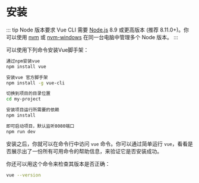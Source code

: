 # 安装

::: tip Node 版本要求
Vue CLI 需要 [Node.js](https://nodejs.org/) 8.9 或更高版本 (推荐 8.11.0+)。你可以使用 [nvm](https://github.com/creationix/nvm) 或 [nvm-windows](https://github.com/coreybutler/nvm-windows) 在同一台电脑中管理多个 Node 版本。
:::

可以使用下列命令安装Vue脚手架：

``` bash
通过npm安装vue
npm install vue 

安装vue 官方脚手架
npm install -g vue-cli 

切换到项目的目录位置
cd my-project

安装项目运行所需要的依赖
npm install 

即可启动项目，默认监听8080端口
npm run dev 
```

安装之后，你就可以在命令行中访问 `vue` 命令。你可以通过简单运行 `vue`，看看是否展示出了一份所有可用命令的帮助信息，来验证它是否安装成功。

你还可以用这个命令来检查其版本是否正确：

```bash
vue --version
```